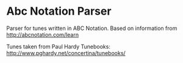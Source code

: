# Abc Notation Parser
Parser for tunes written in ABC Notation. Based on information from http://abcnotation.com/learn

Tunes taken from Paul Hardy Tunebooks: http://www.pghardy.net/concertina/tunebooks/
